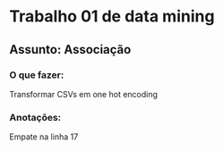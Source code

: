 # Trabalho 01 de data mining

## Assunto: Associação

### O que fazer:
Transformar CSVs em one hot encoding


### Anotações:
Empate na linha 17